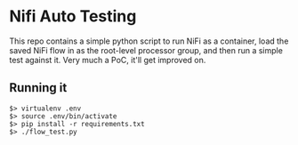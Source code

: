 # Nifi Auto Testing #

This repo contains a simple python script to run NiFi as a container, load the 
saved NiFi flow in as the root-level processor group, and then run a simple
test against it. Very much a PoC, it'll get improved on.

## Running it ##

```
$> virtualenv .env
$> source .env/bin/activate
$> pip install -r requirements.txt
$> ./flow_test.py
```
